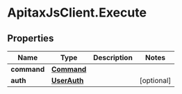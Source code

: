 # ApitaxJsClient.Execute

## Properties
Name | Type | Description | Notes
------------ | ------------- | ------------- | -------------
**command** | [**Command**](Command.md) |  | 
**auth** | [**UserAuth**](UserAuth.md) |  | [optional] 


